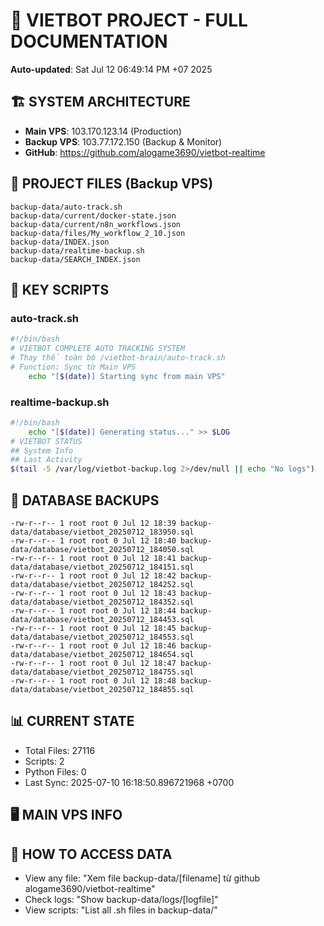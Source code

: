 # 🤖 VIETBOT PROJECT - FULL DOCUMENTATION
**Auto-updated**: Sat Jul 12 06:49:14 PM +07 2025

## 🏗️ SYSTEM ARCHITECTURE
- **Main VPS**: 103.170.123.14 (Production)
- **Backup VPS**: 103.77.172.150 (Backup & Monitor)
- **GitHub**: https://github.com/alogame3690/vietbot-realtime

## 📁 PROJECT FILES (Backup VPS)
```
backup-data/auto-track.sh
backup-data/current/docker-state.json
backup-data/current/n8n_workflows.json
backup-data/files/My_workflow_2_10.json
backup-data/INDEX.json
backup-data/realtime-backup.sh
backup-data/SEARCH_INDEX.json
```

## 🔧 KEY SCRIPTS
### auto-track.sh
```bash
#!/bin/bash
# VIETBOT COMPLETE AUTO TRACKING SYSTEM
# Thay thế toàn bộ /vietbot-brain/auto-track.sh
# Function: Sync từ Main VPS
    echo "[$(date)] Starting sync from main VPS"
```
### realtime-backup.sh
```bash
#!/bin/bash
    echo "[$(date)] Generating status..." >> $LOG
# VIETBOT STATUS
## System Info
## Last Activity
$(tail -5 /var/log/vietbot-backup.log 2>/dev/null || echo "No logs")
```

## 💾 DATABASE BACKUPS
```
-rw-r--r-- 1 root root 0 Jul 12 18:39 backup-data/database/vietbot_20250712_183950.sql
-rw-r--r-- 1 root root 0 Jul 12 18:40 backup-data/database/vietbot_20250712_184050.sql
-rw-r--r-- 1 root root 0 Jul 12 18:41 backup-data/database/vietbot_20250712_184151.sql
-rw-r--r-- 1 root root 0 Jul 12 18:42 backup-data/database/vietbot_20250712_184252.sql
-rw-r--r-- 1 root root 0 Jul 12 18:43 backup-data/database/vietbot_20250712_184352.sql
-rw-r--r-- 1 root root 0 Jul 12 18:44 backup-data/database/vietbot_20250712_184453.sql
-rw-r--r-- 1 root root 0 Jul 12 18:45 backup-data/database/vietbot_20250712_184553.sql
-rw-r--r-- 1 root root 0 Jul 12 18:46 backup-data/database/vietbot_20250712_184654.sql
-rw-r--r-- 1 root root 0 Jul 12 18:47 backup-data/database/vietbot_20250712_184755.sql
-rw-r--r-- 1 root root 0 Jul 12 18:48 backup-data/database/vietbot_20250712_184855.sql
```

## 📊 CURRENT STATE
- Total Files: 27116
- Scripts: 2
- Python Files: 0
- Last Sync: 2025-07-10 16:18:50.896721968 +0700

## 🖥️ MAIN VPS INFO


## 🚨 HOW TO ACCESS DATA
- View any file: "Xem file backup-data/[filename] từ github alogame3690/vietbot-realtime"
- Check logs: "Show backup-data/logs/[logfile]"
- View scripts: "List all .sh files in backup-data/"
